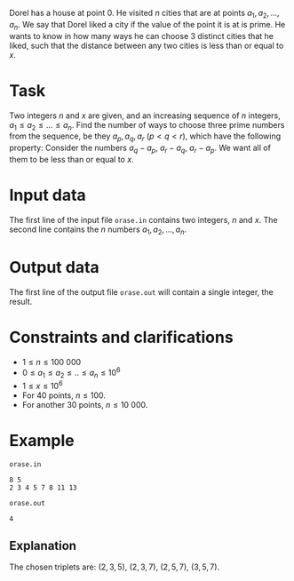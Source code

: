 Dorel has a house at point $0$. He visited $n$ cities that are at points $a_1, a_2, \dots, a_n$. We say that Dorel liked a city if the value of the point it is at is prime. He wants to know in how many ways he can choose $3$ distinct cities that he liked, such that the distance between any two cities is less than or equal to $x$.

# Task

Two integers $n$ and $x$ are given, and an increasing sequence of $n$ integers, $a_1 \leq a_2 \leq \dots \leq a_n$. Find the number of ways to choose three prime numbers from the sequence, be they $a_p, a_q, a_r \ (p < q < r)$, which have the following property: Consider the numbers $a_q - a_p$, $a_r - a_q$, $a_r - a_p$. We want all of them to be less than or equal to $x$.

# Input data

The first line of the input file `orase.in` contains two integers, $n$ and $x$. The second line contains the $n$ numbers $a_1, a_2, \dots, a_n$.

# Output data

The first line of the output file `orase.out` will contain a single integer, the result.

# Constraints and clarifications

* $1 \leq n \leq 100 \ 000$
* $0 \leq a_1 \leq a_2 \leq .. \leq a_n \leq 10 ^ 6$
* $1 \leq x \leq 10 ^ 6$
* For $40$ points, $n \leq 100$.
* For another $30$ points, $n \leq 10 \ 000$.

# Example

`orase.in`
```
8 5
2 3 4 5 7 8 11 13
```

`orase.out`
```
4
```

## Explanation

The chosen triplets are: $(2, 3, 5)$, $(2, 3, 7)$, $(2, 5, 7)$, $(3, 5, 7)$.